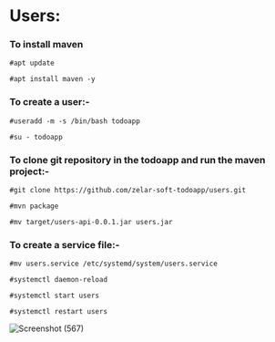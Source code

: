 # Users:

### To install maven 

    #apt update
    
    #apt install maven -y

### To create a user:-

    #useradd -m -s /bin/bash todoapp
    
    #su - todoapp
    
### To clone git repository in the todoapp and run the maven project:-

    #git clone https://github.com/zelar-soft-todoapp/users.git
    
    #mvn package
    
    #mv target/users-api-0.0.1.jar users.jar
    
### To create a service file:-

    #mv users.service /etc/systemd/system/users.service
    
    #systemctl daemon-reload

    #systemctl start users
 
    #systemctl restart users



![Screenshot (567)](https://user-images.githubusercontent.com/82635540/115705663-71809a80-a38a-11eb-8d60-2918cbdfe4d8.png)
